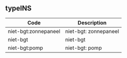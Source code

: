 ## typeINS				
				
|	Code	|	Description	|
|	---	|	---	|
|	niet-bgt:zonnepaneel	|	niet-bgt: zonnepaneel	|
|	niet-bgt	|	niet-bgt	|
|	niet-bgt:pomp	|	niet-bgt: pomp	|
